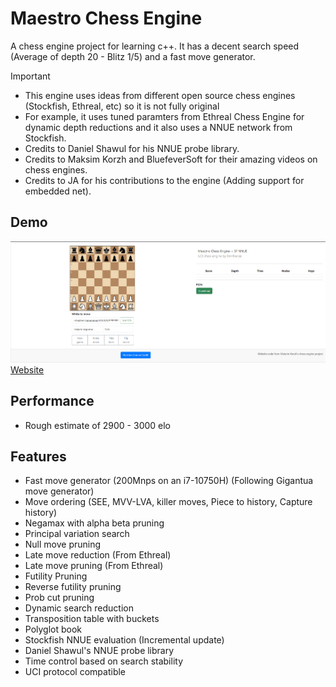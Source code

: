 # Maestro Chess Engine
A chess engine project for learning c++. It has a decent search speed (Average of depth 20 - Blitz 1/5) and a fast move generator.

> [!IMPORTANT]
> * This engine uses ideas from different open source chess engines (Stockfish, Ethreal, etc) so it is not fully original
> * For example, it uses tuned paramters from Ethreal Chess Engine for dynamic depth reductions and it also uses a NNUE network from Stockfish.
> * Credits to Daniel Shawul for his NNUE probe library.
> * Credits to Maksim Korzh and BluefeverSoft for their amazing videos on chess engines.
> * Credits to JA for his contributions to the engine (Adding support for embedded net).

## Demo
![alt text](https://github.com/0mn1verze/Maestro-Chess-Engine/blob/942e85bddfd8f62b51647bf0183ab3c3778e2357/demo.png)
[Website](https://0mn1verze.pythonanywhere.com/)

## Performance
* Rough estimate of 2900 - 3000 elo

## Features
* Fast move generator (200Mnps on an i7-10750H) (Following Gigantua move generator)
* Move ordering (SEE, MVV-LVA, killer moves, Piece to history, Capture history)
* Negamax with alpha beta pruning
* Principal variation search
* Null move pruning
* Late move reduction (From Ethreal)
* Late move pruning (From Ethreal)
* Futility Pruning
* Reverse futility pruning
* Prob cut pruning
* Dynamic search reduction
* Transposition table with buckets
* Polyglot book
* Stockfish NNUE evaluation (Incremental update)
* Daniel Shawul's NNUE probe library
* Time control based on search stability
* UCI protocol compatible
